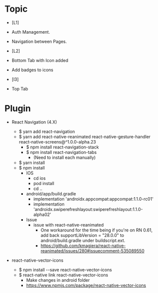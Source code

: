 
# Topic

- [L1]
- Auth Management.
- Navigation between Pages.

- [L2]
- Bottom Tab with Icon added
- Add badges to icons

- [l3]
- Top Tab

# Plugin

- React Navigation (4.X)
    - $ yarn add react-navigation
    - $ yarn add react-native-reanimated react-native-gesture-handler react-native-screens@^1.0.0-alpha.23
        - $ npm install react-navigation-stack
        - $ npm install react-navigation-tabs
            - (Need to install each manually)
    - $ yarn install
    - $ npm install
        - IOS
            - cd ios
            - pod install
            - cd ..
        - android/app/build.gradle
            - implementation 'androidx.appcompat:appcompat:1.1.0-rc01'
            - implementation 'androidx.swiperefreshlayout:swiperefreshlayout:1.1.0-alpha02'
        - Issue
            - issue with react-native-reanimated
                - One workaround for the time being if you're on RN 0.61, add back supportLibVersion = "28.0.0" to android/build.gradle under buildscript.ext.
                - https://github.com/kmagiera/react-native-reanimated/issues/280#issuecomment-535089550


- react-native-vector-icons
    - $ npm install --save react-native-vector-icons
    - $ react-native link react-native-vector-icons
        - Make changes in android folder
        - https://www.npmjs.com/package/react-native-vector-icons